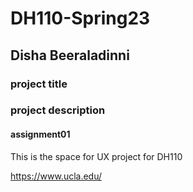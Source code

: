 # DH110-Spring23

## Disha Beeraladinni

### project title

### project description

#### assignment01

This is the space for UX project for DH110

https://www.ucla.edu/
